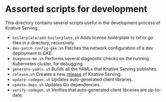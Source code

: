 # Assorted scripts for development

This directory contains several scripts useful in the development process of
Knative Serving.

- `boilerplate/add-boilerplate.sh` Adds license boilerplate to _txt_ or _go_
  files in a directory, recursively.
- `dev-patch-config-gke.sh` Patches the network configuration of a dev
  deployment in GKE.
- `diagnose-me.sh` Performs several diagnostic checks on the running Kubernetes
  cluster, for debugging.
- `generate-yamls.sh` Builds all the YAMLs that Knative Serving publishes.
- `release.sh` Creates a new [release](release.md) of Knative Serving.
- `update-codegen.sh` Updates auto-generated client libraries.
- `update-deps.sh` Updates Go dependencies.
- `verify-codegen.sh` Verifies that auto-generated client libraries are
  up-to-date.
